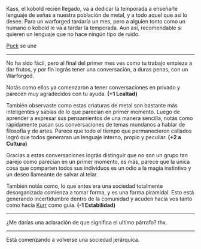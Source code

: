 Kass, el kobold recién llegado, va a dedicar la temporada a enseñarle lenguaje de señas a nuestra población de metal, y a todo aquel que así lo desee. Para un warforged tardaría un mes, pero a alguien tonto como un humano o kobold le va a tardar la temporada. Aun así, recomendable si quieren un lenguaje que no hace ningún tipo de ruido.

[Puck](../../Varso/Puck/Puck.md) se une

---

No ha sido fácil, pero al final del primer mes ves como tu trabajo empieza a dar frutos,
y por fin lográs tener una conversación, a duras penas, con un Warforged.

Notás como ellos ya comenzaron a tener conversaciones en privado y parecen muy agradecidos con tu ayuda. **(+1 Lealtad)**

También observaste como estas criaturas de metal son bastante más inteligentes y sabias de lo que parecían en primer momento. Luego de aprender a expresar sus pensamientos de una manera sencilla, notás como rápidamente pasan sus conversaciones de temas mundanos a hablar de filosofía y de artes. Parece que todo el tiempo que permanecieron callados logró que todos generaran un lenguaje interno, propio y peculiar. **(+2 a Cultura)**

Gracias a estas conversaciones lográs distinguir que no son un grupo tan parejo como parecían en un primer momento, es más, parece que la única cosa que comparten todos sus individuos es un odio a la magia instintivo y un deseo llameante de salvar al telar.

También notás como, lo que antes era una sociedad totalmente desorganizada comienza a tomar forma, y es una forma piramidal. Esto está generando incertidumbre dentro de la comunidad y acuden hacia vos tanto como hacia [Kurr](../../Cwolf/Kurr) como guia. **(-1 Estabilidad)**

---

¿Me darías una aclaración de que significa el ultimo párrafo? thx.

---

Está comenzando a volverse una sociedad jerárquica. 




